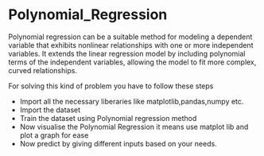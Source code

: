 # Polynomial_Regression
Polynomial regression can be a suitable method for modeling a dependent variable that exhibits nonlinear relationships with one or more independent variables. It extends the linear regression model by including polynomial terms of the independent variables, allowing the model to fit more complex, curved relationships.

For solving this kind of problem you have to follow these steps
* Import all the necessary liberaries like matplotlib,pandas,numpy etc.
* Import the dataset
* Train the dataset using Polynomial regression method
* Now visualise the Polynomial Regression it means use matplot lib and plot a graph for ease
* Now predict by giving different inputs based on your needs. 
  
